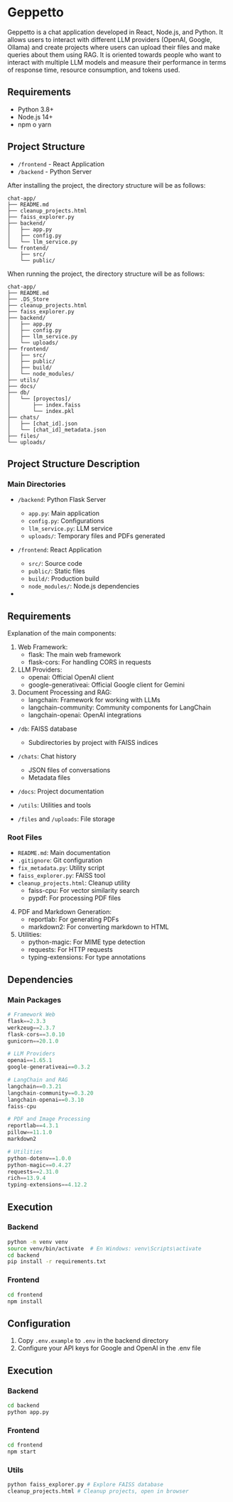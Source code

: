 # Geppetto

Geppetto is a chat application developed in React, Node.js, and Python.
It allows users to interact with different LLM providers (OpenAI, Google, Ollama) and create projects where users can upload their files and make queries about them using RAG.
It is oriented towards people who want to interact with multiple LLM models and measure their performance in terms of response time, resource consumption, and tokens used.

## Requirements

- Python 3.8+
- Node.js 14+
- npm o yarn

## Project Structure

- `/frontend` - React Application
- `/backend` - Python Server

After installing the project, the directory structure will be as follows:

```
chat-app/
├── README.md
├── cleanup_projects.html
├── faiss_explorer.py
├── backend/
│   ├── app.py
│   ├── config.py
│   └── llm_service.py
└── frontend/
    ├── src/
    └── public/

```
When running the project, the directory structure will be as follows:


```
chat-app/
├── README.md
├── .DS_Store
├── cleanup_projects.html
├── faiss_explorer.py
├── backend/
│   ├── app.py
│   ├── config.py
│   ├── llm_service.py
│   └── uploads/
├── frontend/
│   ├── src/
│   ├── public/
│   ├── build/
│   └── node_modules/
├── utils/
├── docs/
├── db/
│   └── [proyectos]/
│       ├── index.faiss
│       └── index.pkl
├── chats/
│   ├── [chat_id].json
│   └── [chat_id]_metadata.json
├── files/
└── uploads/
```


## Project Structure Description

### Main Directories

- `/backend`: Python Flask Server
  - `app.py`: Main application
  - `config.py`: Configurations
  - `llm_service.py`: LLM service
  - `uploads/`: Temporary files and PDFs generated

- `/frontend`: React Application
  - `src/`: Source code
  - `public/`: Static files
  - `build/`: Production build
  - `node_modules/`: Node.js dependencies

- 
## Requirements

Explanation of the main components:
1. Web Framework:
    - flask: The main web framework
    - flask-cors: For handling CORS in requests
2. LLM Providers:
    - openai: Official OpenAI client
    - google-generativeai: Official Google client for Gemini
3. Document Processing and RAG:
    - langchain: Framework for working with LLMs
    - langchain-community: Community components for LangChain
    - langchain-openai: OpenAI integrations
  
- `/db`: FAISS database
  - Subdirectories by project with FAISS indices

- `/chats`: Chat history
  - JSON files of conversations
  - Metadata files

- `/docs`: Project documentation
- `/utils`: Utilities and tools
- `/files` and `/uploads`: File storage

### Root Files

- `README.md`: Main documentation
- `.gitignore`: Git configuration
- `fix_metadata.py`: Utility script
- `faiss_explorer.py`: FAISS tool
- `cleanup_projects.html`: Cleanup utility
    - faiss-cpu: For vector similarity search
    - pypdf: For processing PDF files
4. PDF and Markdown Generation:
    - reportlab: For generating PDFs
    - markdown2: For converting markdown to HTML
5. Utilities:
    - python-magic: For MIME type detection
    - requests: For HTTP requests
    - typing-extensions: For type annotations



## Dependencies

### Main Packages
```python
# Framework Web
flask==2.3.3
werkzeug==2.3.7
flask-cors==3.0.10
gunicorn==20.1.0

# LLM Providers
openai==1.65.1
google-generativeai==0.3.2

# LangChain and RAG
langchain==0.3.21
langchain-community==0.3.20
langchain-openai==0.3.10
faiss-cpu

# PDF and Image Processing
reportlab==4.3.1
pillow==11.1.0
markdown2

# Utilities
python-dotenv==1.0.0
python-magic==0.4.27
requests==2.31.0
rich==13.9.4
typing-extensions==4.12.2
```

## Execution

### Backend
```bash
python -m venv venv
source venv/bin/activate  # En Windows: venv\Scripts\activate
cd backend
pip install -r requirements.txt
```

### Frontend
```bash
cd frontend
npm install
```
## Configuration

1. Copy `.env.example` to `.env` in the backend directory
2. Configure your API keys for Google and OpenAI in the .env file

## Execution

### Backend
```bash
cd backend
python app.py
```

### Frontend
```bash
cd frontend
npm start
```

### Utils
```bash
python faiss_explorer.py # Explore FAISS database
cleanup_projects.html # Cleanup projects, open in browser
```
